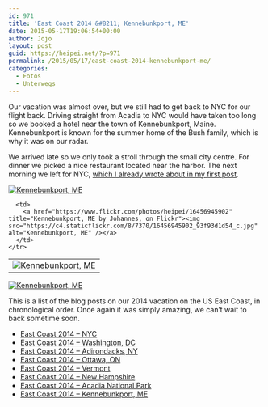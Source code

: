 ```yaml
---
id: 971
title: 'East Coast 2014 &#8211; Kennebunkport, ME'
date: 2015-05-17T19:06:54+00:00
author: Jojo
layout: post
guid: https://heipei.net/?p=971
permalink: /2015/05/17/east-coast-2014-kennebunkport-me/
categories:
  - Fotos
  - Unterwegs
---
```

Our vacation was almost over, but we still had to get back to NYC for our flight back. Driving straight from Acadia to NYC would have taken too long so we booked a hotel near the town of Kennebunkport, Maine. Kennebunkport is known for the summer home of the Bush family, which is why it was on our radar.

We arrived late so we only took a stroll through the small city centre. For dinner we picked a nice restaurant located near the harbor. The next morning we left for NYC, [which I already wrote about in my first post](https://heipei.net/2015/03/21/east-coast-2014-nyc/).

<div class="img aligncenter">
  <div>
    <a href="https://www.flickr.com/photos/heipei/16270460580" title="Kennebunkport, ME by Johannes, on Flickr"><img src="https://c4.staticflickr.com/8/7293/16270460580_9ce36b5007_b.jpg" alt="Kennebunkport, ME" /></a>
  </div>
  
  <table>
    <tr>
      <td>
        <a href="https://www.flickr.com/photos/heipei/16456147261" title="Kennebunkport, ME by Johannes, on Flickr"><img src="https://c4.staticflickr.com/8/7356/16456147261_0a3153332e_c.jpg" alt="Kennebunkport, ME" /></a>
      </td>
      
      <td>
        <a href="https://www.flickr.com/photos/heipei/16456945902" title="Kennebunkport, ME by Johannes, on Flickr"><img src="https://c4.staticflickr.com/8/7370/16456945902_93f93d1d54_c.jpg" alt="Kennebunkport, ME" /></a>
      </td>
    </tr>
  </table>
  
  <div>
    <a href="https://www.flickr.com/photos/heipei/16270460200" title="Kennebunkport, ME by Johannes, on Flickr"><img src="https://c4.staticflickr.com/8/7374/16270460200_c801cfdafa_b.jpg" alt="Kennebunkport, ME" /></a>
  </div>
</div>

This is a list of the blog posts on our 2014 vacation on the US East Coast, in chronological order. Once again it was simply amazing, we can&#8217;t wait to back sometime soon.

  * [East Coast 2014 – NYC](https://heipei.net/2015/03/21/east-coast-2014-nyc/)
  * [East Coast 2014 – Washington, DC](https://heipei.net/2015/03/21/east-coast-2014-washington-dc/)
  * [East Coast 2014 – Adirondacks, NY](https://heipei.net/2015/03/22/east-coast-2014-adirondacks-ny/)
  * [East Coast 2014 – Ottawa, ON](https://heipei.net/2015/03/27/east-coast-2014-ottawa-on/)
  * [East Coast 2014 – Vermont](https://heipei.net/2015/04/05/east-coast-2014-vermont/)
  * [East Coast 2014 – New Hampshire](https://heipei.net/2015/04/11/east-coast-2014-new-hampshire/)
  * [East Coast 2014 – Acadia National Park](https://heipei.net/2015/05/14/east-coast-2014-acadia-national-park/)
  * [East Coast 2014 &#8211; Kennebunkport, ME](http://heipei.net/2015/05/16/east-coast-2014-kennebunkport-me)